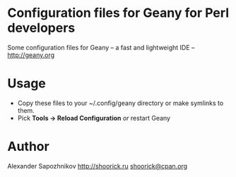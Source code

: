 # Configuration files for Geany for Perl developers

Some configuration files for Geany – a fast and lightweight IDE – http://geany.org

# Usage

- Copy these files to your ~/.config/geany directory or make symlinks to them.
- Pick **Tools → Reload Configuration** _or_ restart Geany

# Author

Alexander Sapozhnikov
http://shoorick.ru
<shoorick@cpan.org>

